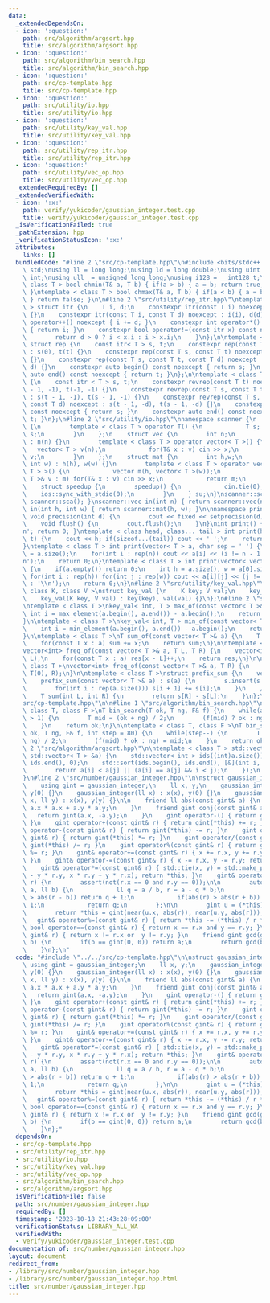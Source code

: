 ```yaml
---
data:
  _extendedDependsOn:
  - icon: ':question:'
    path: src/algorithm/argsort.hpp
    title: src/algorithm/argsort.hpp
  - icon: ':question:'
    path: src/algorithm/bin_search.hpp
    title: src/algorithm/bin_search.hpp
  - icon: ':question:'
    path: src/cp-template.hpp
    title: src/cp-template.hpp
  - icon: ':question:'
    path: src/utility/io.hpp
    title: src/utility/io.hpp
  - icon: ':question:'
    path: src/utility/key_val.hpp
    title: src/utility/key_val.hpp
  - icon: ':question:'
    path: src/utility/rep_itr.hpp
    title: src/utility/rep_itr.hpp
  - icon: ':question:'
    path: src/utility/vec_op.hpp
    title: src/utility/vec_op.hpp
  _extendedRequiredBy: []
  _extendedVerifiedWith:
  - icon: ':x:'
    path: verify/yukicoder/gaussian_integer.test.cpp
    title: verify/yukicoder/gaussian_integer.test.cpp
  _isVerificationFailed: true
  _pathExtension: hpp
  _verificationStatusIcon: ':x:'
  attributes:
    links: []
  bundledCode: "#line 2 \"src/cp-template.hpp\"\n#include <bits/stdc++.h>\nusing namespace\
    \ std;\nusing ll = long long;\nusing ld = long double;\nusing uint = unsigned\
    \ int;\nusing ull  = unsigned long long;\nusing i128 = __int128_t;\ntemplate <\
    \ class T > bool chmin(T& a, T b) { if(a > b) { a = b; return true; } return false;\
    \ }\ntemplate < class T > bool chmax(T& a, T b) { if(a < b) { a = b; return true;\
    \ } return false; }\n\n#line 2 \"src/utility/rep_itr.hpp\"\ntemplate < class T\
    \ > struct itr {\n    T i, d;\n    constexpr itr(const T i) noexcept : i(i), d(1)\
    \ {}\n    constexpr itr(const T i, const T d) noexcept : i(i), d(d) {}\n    void\
    \ operator++() noexcept { i += d; }\n    constexpr int operator*() const noexcept\
    \ { return i; }\n    constexpr bool operator!=(const itr x) const noexcept {\n\
    \        return d > 0 ? i < x.i : i > x.i;\n    }\n};\n\ntemplate < class T >\
    \ struct rep {\n    const itr< T > s, t;\n    constexpr rep(const T t) noexcept\
    \ : s(0), t(t) {}\n    constexpr rep(const T s, const T t) noexcept : s(s), t(t)\
    \ {}\n    constexpr rep(const T s, const T t, const T d) noexcept : s(s, d), t(t,\
    \ d) {}\n    constexpr auto begin() const noexcept { return s; }\n    constexpr\
    \ auto end() const noexcept { return t; }\n};\n\ntemplate < class T > struct revrep\
    \ {\n    const itr < T > s, t;\n    constexpr revrep(const T t) noexcept : s(t\
    \ - 1, -1), t(-1, -1) {}\n    constexpr revrep(const T s, const T t) noexcept\
    \ : s(t - 1, -1), t(s - 1, -1) {}\n    constexpr revrep(const T s, const T t,\
    \ const T d) noexcept : s(t - 1, -d), t(s - 1, -d) {}\n    constexpr auto begin()\
    \ const noexcept { return s; }\n    constexpr auto end() const noexcept { return\
    \ t; }\n};\n#line 2 \"src/utility/io.hpp\"\nnamespace scanner {\n    struct sca\
    \ {\n        template < class T > operator T() {\n            T s; cin >> s; return\
    \ s;\n        }\n    };\n    struct vec {\n        int n;\n        vec(int n)\
    \ : n(n) {}\n        template < class T > operator vector< T >() {\n         \
    \   vector< T > v(n);\n            for(T& x : v) cin >> x;\n            return\
    \ v;\n        }\n    };\n    struct mat {\n        int h,w;\n        mat(int h,\
    \ int w) : h(h), w(w) {}\n        template < class T > operator vector< vector<\
    \ T > >() {\n            vector m(h, vector< T >(w));\n            for(vector<\
    \ T >& v : m) for(T& x : v) cin >> x;\n            return m;\n        }\n    };\n\
    \    struct speedup {\n        speedup() {\n            cin.tie(0);\n        \
    \    ios::sync_with_stdio(0);\n        }\n    } su;\n}\nscanner::sca in() { return\
    \ scanner::sca(); }\nscanner::vec in(int n) { return scanner::vec(n); }\nscanner::mat\
    \ in(int h, int w) { return scanner::mat(h, w); }\n\nnamespace printer {\n   \
    \ void precision(int d) {\n        cout << fixed << setprecision(d);\n    }\n\
    \    void flush() {\n        cout.flush();\n    }\n}\nint print() { cout << '\\\
    n'; return 0; }\ntemplate < class head, class... tail > int print(head&& h, tail&&...\
    \ t) {\n    cout << h; if(sizeof...(tail)) cout << ' ';\n    return print(forward<tail>(t)...);\n\
    }\ntemplate < class T > int print(vector< T > a, char sep = ' ') {\n    int n\
    \ = a.size();\n    for(int i : rep(n)) cout << a[i] << (i != n - 1 ? sep : '\\\
    n');\n    return 0;\n}\ntemplate < class T > int print(vector< vector< T > > a)\
    \ {\n    if(a.empty()) return 0;\n    int h = a.size(), w = a[0].size();\n   \
    \ for(int i : rep(h)) for(int j : rep(w)) cout << a[i][j] << (j != w - 1 ? ' '\
    \ : '\\n');\n    return 0;\n}\n#line 2 \"src/utility/key_val.hpp\"\ntemplate <\
    \ class K, class V >\nstruct key_val {\n    K key; V val;\n    key_val() {}\n\
    \    key_val(K key, V val) : key(key), val(val) {}\n};\n#line 2 \"src/utility/vec_op.hpp\"\
    \ntemplate < class T >\nkey_val< int, T > max_of(const vector< T >& a) {\n   \
    \ int i = max_element(a.begin(), a.end()) - a.begin();\n    return {i, a[i]};\n\
    }\n\ntemplate < class T >\nkey_val< int, T > min_of(const vector< T >& a) {\n\
    \    int i = min_element(a.begin(), a.end()) - a.begin();\n    return {i, a[i]};\n\
    }\n\ntemplate < class T >\nT sum_of(const vector< T >& a) {\n    T sum = 0;\n\
    \    for(const T x : a) sum += x;\n    return sum;\n}\n\ntemplate < class T >\n\
    vector<int> freq_of(const vector< T >& a, T L, T R) {\n    vector<int> res(R -\
    \ L);\n    for(const T x : a) res[x - L]++;\n    return res;\n}\n\ntemplate <\
    \ class T >\nvector<int> freq_of(const vector< T >& a, T R) {\n    return freq_of(a,\
    \ T(0), R);\n}\n\ntemplate < class T >\nstruct prefix_sum {\n    vector< T > s;\n\
    \    prefix_sum(const vector< T >& a) : s(a) {\n        s.insert(s.begin(), T(0));\n\
    \        for(int i : rep(a.size())) s[i + 1] += s[i];\n    }\n    // [L, R)\n\
    \    T sum(int L, int R) {\n        return s[R] - s[L];\n    }\n};\n#line 16 \"\
    src/cp-template.hpp\"\n\n#line 1 \"src/algorithm/bin_search.hpp\"\ntemplate <\
    \ class T, class F >\nT bin_search(T ok, T ng, F& f) {\n    while(abs(ok - ng)\
    \ > 1) {\n        T mid = (ok + ng) / 2;\n        (f(mid) ? ok : ng) = mid;\n\
    \    }\n    return ok;\n}\n\ntemplate < class T, class F >\nT bin_search_real(T\
    \ ok, T ng, F& f, int step = 80) {\n    while(step--) {\n        T mid = (ok +\
    \ ng) / 2;\n        (f(mid) ? ok : ng) = mid;\n    }\n    return ok;\n}\n#line\
    \ 2 \"src/algorithm/argsort.hpp\"\n\ntemplate < class T > std::vector< int > argsort(const\
    \ std::vector< T > &a) {\n    std::vector< int > ids((int)a.size());\n    std::iota(ids.begin(),\
    \ ids.end(), 0);\n    std::sort(ids.begin(), ids.end(), [&](int i, int j) {\n\
    \        return a[i] < a[j] || (a[i] == a[j] && i < j);\n    });\n    return ids;\n\
    }\n#line 2 \"src/number/gaussian_integer.hpp\"\n\nstruct gaussian_integer {\n\
    \    using gint = gaussian_integer;\n    ll x, y;\n    gaussian_integer() : x(0),\
    \ y(0) {}\n    gaussian_integer(ll x) : x(x), y(0) {}\n    gaussian_integer(ll\
    \ x, ll y) : x(x), y(y) {}\n\n    friend ll abs(const gint& a) {\n        return\
    \ a.x * a.x + a.y * a.y;\n    }\n    friend gint conj(const gint& a) {\n     \
    \   return gint(a.x, -a.y);\n    }\n    gint operator-() { return gint(-x, -y);\
    \ }\n    gint operator+(const gint& r) { return gint(*this) += r; }\n    gint\
    \ operator-(const gint& r) { return gint(*this) -= r; }\n    gint operator*(const\
    \ gint& r) { return gint(*this) *= r; }\n    gint operator/(const gint& r) { return\
    \ gint(*this) /= r; }\n    gint operator%(const gint& r) { return gint(*this)\
    \ %= r; }\n    gint& operator+=(const gint& r) { x += r.x, y += r.y; return *this;\
    \ }\n    gint& operator-=(const gint& r) { x -= r.x, y -= r.y; return *this; }\n\
    \    gint& operator*=(const gint& r) { std::tie(x, y) = std::make_pair(x * r.x\
    \ - y * r.y, x * r.y + y * r.x); return *this; }\n    gint& operator/=(const gint&\
    \ r) {\n        assert(not(r.x == 0 and r.y == 0));\n\n        auto near = [](ll\
    \ a, ll b) {\n            ll q = a / b, r = a - q * b;\n            if(abs(r)\
    \ > abs(r - b)) return q + 1;\n            if(abs(r) > abs(r + b)) return q -\
    \ 1;\n            return q;\n        };\n\n        gint u = (*this) * conj(r);\n\
    \        return *this = gint(near(u.x, abs(r)), near(u.y, abs(r)));\n    }\n \
    \   gint& operator%=(const gint& r) { return *this -= (*this) / r * r; }\n   \
    \ bool operator==(const gint& r) { return x == r.x and y == r.y; }\n    bool operator!=(const\
    \ gint& r) { return x != r.x or  y != r.y; }\n    friend gint gcd(gint a, gint\
    \ b) {\n        if(b == gint(0, 0)) return a;\n        return gcd(b, a % b);\n\
    \    }\n};\n"
  code: "#include \"../../src/cp-template.hpp\"\n\nstruct gaussian_integer {\n   \
    \ using gint = gaussian_integer;\n    ll x, y;\n    gaussian_integer() : x(0),\
    \ y(0) {}\n    gaussian_integer(ll x) : x(x), y(0) {}\n    gaussian_integer(ll\
    \ x, ll y) : x(x), y(y) {}\n\n    friend ll abs(const gint& a) {\n        return\
    \ a.x * a.x + a.y * a.y;\n    }\n    friend gint conj(const gint& a) {\n     \
    \   return gint(a.x, -a.y);\n    }\n    gint operator-() { return gint(-x, -y);\
    \ }\n    gint operator+(const gint& r) { return gint(*this) += r; }\n    gint\
    \ operator-(const gint& r) { return gint(*this) -= r; }\n    gint operator*(const\
    \ gint& r) { return gint(*this) *= r; }\n    gint operator/(const gint& r) { return\
    \ gint(*this) /= r; }\n    gint operator%(const gint& r) { return gint(*this)\
    \ %= r; }\n    gint& operator+=(const gint& r) { x += r.x, y += r.y; return *this;\
    \ }\n    gint& operator-=(const gint& r) { x -= r.x, y -= r.y; return *this; }\n\
    \    gint& operator*=(const gint& r) { std::tie(x, y) = std::make_pair(x * r.x\
    \ - y * r.y, x * r.y + y * r.x); return *this; }\n    gint& operator/=(const gint&\
    \ r) {\n        assert(not(r.x == 0 and r.y == 0));\n\n        auto near = [](ll\
    \ a, ll b) {\n            ll q = a / b, r = a - q * b;\n            if(abs(r)\
    \ > abs(r - b)) return q + 1;\n            if(abs(r) > abs(r + b)) return q -\
    \ 1;\n            return q;\n        };\n\n        gint u = (*this) * conj(r);\n\
    \        return *this = gint(near(u.x, abs(r)), near(u.y, abs(r)));\n    }\n \
    \   gint& operator%=(const gint& r) { return *this -= (*this) / r * r; }\n   \
    \ bool operator==(const gint& r) { return x == r.x and y == r.y; }\n    bool operator!=(const\
    \ gint& r) { return x != r.x or  y != r.y; }\n    friend gint gcd(gint a, gint\
    \ b) {\n        if(b == gint(0, 0)) return a;\n        return gcd(b, a % b);\n\
    \    }\n};"
  dependsOn:
  - src/cp-template.hpp
  - src/utility/rep_itr.hpp
  - src/utility/io.hpp
  - src/utility/key_val.hpp
  - src/utility/vec_op.hpp
  - src/algorithm/bin_search.hpp
  - src/algorithm/argsort.hpp
  isVerificationFile: false
  path: src/number/gaussian_integer.hpp
  requiredBy: []
  timestamp: '2023-10-18 21:43:28+09:00'
  verificationStatus: LIBRARY_ALL_WA
  verifiedWith:
  - verify/yukicoder/gaussian_integer.test.cpp
documentation_of: src/number/gaussian_integer.hpp
layout: document
redirect_from:
- /library/src/number/gaussian_integer.hpp
- /library/src/number/gaussian_integer.hpp.html
title: src/number/gaussian_integer.hpp
---
```

